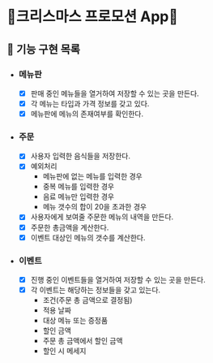 # 🎄크리스마스 프로모션 App🎄

## 🎯 기능 구현 목록

- ### 메뉴판
    - [X] 판매 중인 메뉴들을 열거하여 저장할 수 있는 곳을 만든다.
    - [X] 각 메뉴는 타입과 가격 정보를 갖고 있다.
    - [X] 메뉴판에 메뉴의 존재여부를 확인한다.
- ### 주문
    - [X] 사용자 입력한 음식들을 저장한다.
    - [X] 예외처리
        - 메뉴판에 없는 메뉴를 입력한 경우
        - 중복 메뉴를 입력한 경우
        - 음료 메뉴만 입력한 경우
        - 메뉴 갯수의 합이 20을 초과한 경우
    - [X] 사용자에게 보여줄 주문한 메뉴의 내역을 만든다.
    - [X] 주문한 총금액을 계산한다.
    - [X] 이벤트 대상인 메뉴의 갯수를 계산한다.
- ### 이벤트
    - [X] 진행 중인 이벤트들을 열거하여 저장할 수 있는 곳을 만든다.
    - [X] 각 이벤트는 해당하는 정보들을 갖고 있는다.
        - 조건(주문 총 금액으로 결정됨)
        - 적용 날짜
        - 대상 메뉴 또는 증정품
        - 할인 금액
        - 주문 총 금액에서 할인 금액
        - 할인 시 메세지
    
